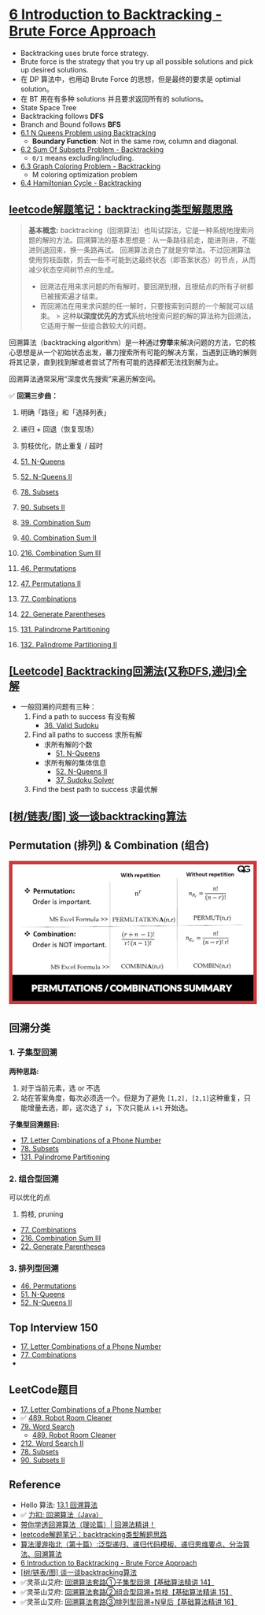 # [6 Introduction to Backtracking - Brute Force Approach](https://www.youtube.com/watch?v=DKCbsiDBN6c&list=PLDN4rrl48XKpZkf03iYFl-O29szjTrs_O&index=63)
* Backtracking uses brute force strategy.
* Brute force is the strategy that you try up all possible solutions and pick up desired solutions.
* 在 DP 算法中，也用动  Brute Force 的思想，但是最终的要求是 optimial solution。
* 在 BT 用在有多种 solutions 并且要求返回所有的 solutions。
* State Space Tree
* Backtracking follows **DFS**
* Branch and Bound follows **BFS**
* [6.1 N Queens Problem using Backtracking](https://www.youtube.com/watch?v=xFv_Hl4B83A&list=PLDN4rrl48XKpZkf03iYFl-O29szjTrs_O&index=64)
    * **Boundary Function**: Not in the same row, column and diagonal.
* [6.2 Sum Of Subsets Problem - Backtracking](https://www.youtube.com/watch?v=kyLxTdsT8ws&list=PLDN4rrl48XKpZkf03iYFl-O29szjTrs_O&index=65)
    * `0/1` means excluding/including.
* [6.3 Graph Coloring Problem - Backtracking](https://www.youtube.com/watch?v=052VkKhIaQ4&list=PLDN4rrl48XKpZkf03iYFl-O29szjTrs_O&index=66)
    * M coloring optimization problem
* [6.4 Hamiltonian Cycle - Backtracking](https://www.youtube.com/watch?v=dQr4wZCiJJ4&list=PLDN4rrl48XKpZkf03iYFl-O29szjTrs_O&index=67)


## [leetcode解题笔记：backtracking类型解题思路](https://blog.csdn.net/crystal6918/article/details/51924665)
> **基本概念:** backtracking（回溯算法）也叫试探法，它是一种系统地搜索问题的解的方法。回溯算法的基本思想是：从一条路往前走，能进则进，不能进则退回来，换一条路再试。
> 回溯算法说白了就是穷举法。不过回溯算法使用剪枝函数，剪去一些不可能到达最终状态（即答案状态）的节点，从而减少状态空间树节点的生成。
> * 回溯法在用来求问题的所有解时，要回溯到根，且根结点的所有子树都已被搜索遍才结束。
> * 而回溯法在用来求问题的任一解时，只要搜索到问题的一个解就可以结束。
    > 这种**以深度优先的方式**系统地搜索问题的解的算法称为回溯法，它适用于解一些组合数较大的问题。


回溯算法（backtracking algorithm）是一种通过**穷举**来解决问题的方法，它的核心思想是从一个初始状态出发，暴力搜索所有可能的解决方案，当遇到正确的解则将其记录，直到找到解或者尝试了所有可能的选择都无法找到解为止。

回溯算法通常采用“深度优先搜索”来遍历解空间。

✅ **回溯三步曲：**
1. 明确「路径」和「选择列表」
2. 递归 + 回退（恢复现场）
3. 剪枝优化，防止重复 / 超时


1. [51. N-Queens](https://leetcode.com/problems/n-queens/)
2. [52. N-Queens II](https://leetcode.com/problems/n-queens-ii/)
3. [78. Subsets](https://leetcode.com/problems/subsets/)
4. [90. Subsets II](https://leetcode.com/problems/subsets-ii/)
5. [39. Combination Sum](https://leetcode.com/problems/combination-sum/)
6. [40. Combination Sum II](https://leetcode.com/problems/combination-sum-ii/)
7. [216. Combination Sum III](https://leetcode.com/problems/combination-sum-iii/)
8. [46. Permutations](https://leetcode.com/problems/permutations/)
9. [47. Permutations II](https://leetcode.com/problems/permutations-ii/)
10. [77. Combinations](https://leetcode.com/problems/combinations/)
11. [22. Generate Parentheses](https://leetcode.com/problems/generate-parentheses/)
12. [131. Palindrome Partitioning](https://leetcode.com/problems/palindrome-partitioning/)
13. [132. Palindrome Partitioning II](https://leetcode.com/problems/palindrome-partitioning-ii/)



## [[Leetcode] Backtracking回溯法(又称DFS,递归)全解](https://segmentfault.com/a/1190000006121957)
* 一般回溯的问题有三种：
    1. Find a path to success 有没有解
        * [36. Valid Sudoku](https://leetcode.com/problems/valid-sudoku/)
    2. Find all paths to success 求所有解
        * 求所有解的个数
            * [51. N-Queens](https://leetcode.com/problems/n-queens/)
        * 求所有解的集体信息
            * [52. N-Queens II](https://leetcode.com/problems/n-queens-ii/)
            * [37. Sudoku Solver](https://leetcode.com/problems/sudoku-solver/)
    3. Find the best path to success 求最优解

## [[树/链表/图] 谈一谈backtracking算法](https://www.1point3acres.com/bbs/thread-583166-1-1.html)

## Permutation (排列) & Combination (组合)
![](images/Permutations-and-Combinations.webp)


## 回溯分类
### 1. 子集型回溯
**两种思路:**
1. 对于当前元素，选 or 不选
2. 站在答案角度，每次必须选一个。但是为了避免 `[1,2], [2,1]`这种重复，只能增量去选，即，这次选了 `i`，下次只能从 `i+1` 开始选。

**子集型回溯题目:**
* [17. Letter Combinations of a Phone Number](https://leetcode.com/problems/letter-combinations-of-a-phone-number/)
* [78. Subsets](https://leetcode.com/problems/subsets/)
* [131. Palindrome Partitioning](https://leetcode.com/problems/palindrome-partitioning/)


### 2. 组合型回溯
可以优化的点
1. 剪枝, pruning

* [77. Combinations](https://leetcode.com/problems/combinations/)
* [216. Combination Sum III](https://leetcode.com/problems/combination-sum-iii/)
* [22. Generate Parentheses](https://leetcode.com/problems/generate-parentheses/)


### 3. 排列型回溯
* [46. Permutations](https://leetcode.com/problems/permutations/)
* [51. N-Queens](https://leetcode.com/problems/n-queens/)
* [52. N-Queens II](https://leetcode.com/problems/n-queens-ii/)


## Top Interview 150
* [17. Letter Combinations of a Phone Number](https://leetcode.com/problems/letter-combinations-of-a-phone-number/)
* [77. Combinations](https://leetcode.com/problems/combinations/)
* 



## LeetCode题目
* [17. Letter Combinations of a Phone Number](https://leetcode.com/problems/letter-combinations-of-a-phone-number/)
* ✅ [489. Robot Room Cleaner](https://leetcode.com/problems/robot-room-cleaner/)
* [79. Word Search](https://leetcode.com/problems/word-search/description/)
    * [489. Robot Room Cleaner](https://leetcode.com/problems/robot-room-cleaner/description/)
* [212. Word Search II](https://leetcode.com/problems/word-search-ii/description/)
* [78. Subsets](https://leetcode.com/problems/subsets/)
* [90. Subsets II](https://leetcode.com/problems/subsets-ii/)


## Reference
* Hello 算法: [13.1   回溯算法](https://www.hello-algo.com/chapter_backtracking/backtracking_algorithm/)
* ✅ [力扣: 回溯算法（Java）](https://leetcode.cn/problems/word-search/solutions/12096/zai-er-wei-ping-mian-shang-shi-yong-hui-su-fa-pyth/)
* [带你学透回溯算法（理论篇）| 回溯法精讲！](https://www.bilibili.com/video/BV1cy4y167mM/?spm_id_from=333.337.search-card.all.click&vd_source=bd5e1cdd20d83feef8e77a781b33f083)
* [leetcode解题笔记：backtracking类型解题思路](https://blog.csdn.net/crystal6918/article/details/51924665)
* [算法漫游指北（第十篇）:泛型递归、递归代码模板、递归思维要点、分治算法、回溯算法](https://www.cnblogs.com/Nicholas0707/p/13138193.html#_label2)
* [6 Introduction to Backtracking - Brute Force Approach](https://www.youtube.com/watch?v=DKCbsiDBN6c&list=PLDN4rrl48XKpZkf03iYFl-O29szjTrs_O&index=63)
* [[树/链表/图] 谈一谈backtracking算法](https://www.1point3acres.com/bbs/thread-583166-1-1.html)
* ✅灵茶山艾府: [回溯算法套路①子集型回溯【基础算法精讲 14】](https://www.bilibili.com/video/BV1mG4y1A7Gu)
* ✅灵茶山艾府: [回溯算法套路②组合型回溯+剪枝【基础算法精讲 15】](https://www.bilibili.com/video/BV1xG4y1F7nC)
* ✅灵茶山艾府: [回溯算法套路③排列型回溯+N皇后【基础算法精讲 16】](https://www.bilibili.com/video/BV1mY411D7f6)